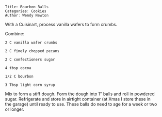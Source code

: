 ~~~ recipe-info
Title: Bourbon Balls
Categories: Cookies
Author: Wendy Newton
~~~

With a Cuisinart, process vanilla wafers to form crumbs.

Combine:

~~~ recipe-ingredients
2 C vanilla wafer crumbs

2 C finely chopped pecans

2 C confectioners sugar

4 tbsp cocoa

1/2 C bourbon

3 Tbsp light corn syrup
~~~

Mix to form a stiff dough.  Form the dough into 1" balls and roll in powdered sugar.  Refrigerate
and store in airtight container (at Xmas I store these in the garage) until ready to use.  These
balls do need to age for a week or two or longer.
